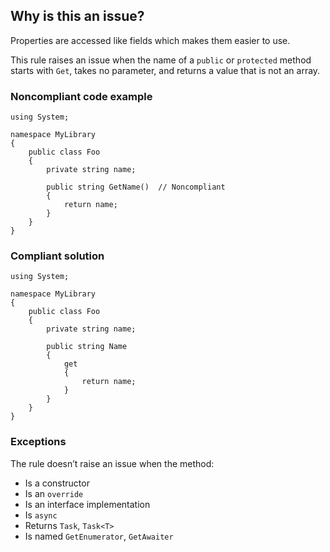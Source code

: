 ## Why is this an issue?

Properties are accessed like fields which makes them easier to use.

This rule raises an issue when the name of a `public` or `protected` method starts with `Get`, takes no parameter,
and returns a value that is not an array.

### Noncompliant code example

    using System;
    
    namespace MyLibrary
    {
        public class Foo
        {
            private string name;
    
            public string GetName()  // Noncompliant
            {
                return name;
            }
        }
    }

### Compliant solution

    using System;
    
    namespace MyLibrary
    {
        public class Foo
        {
            private string name;
    
            public string Name
            {
                get
                {
                    return name;
                }
            }
        }
    }

### Exceptions

The rule doesn’t raise an issue when the method:

-  Is a constructor
-  Is an `override`
-  Is an interface implementation
-  Is `async`
-  Returns `Task`, `Task<T>`
-  Is named `GetEnumerator`, `GetAwaiter`